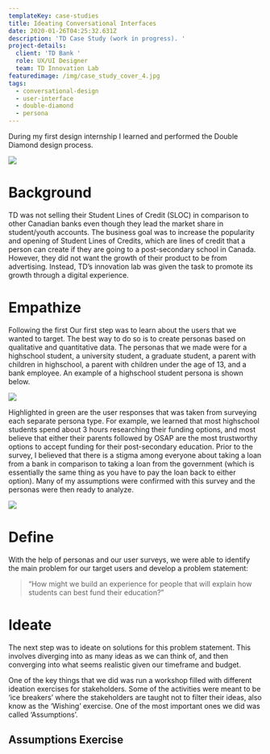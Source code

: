 ```yaml
---
templateKey: case-studies
title: Ideating Conversational Interfaces
date: 2020-01-26T04:25:32.631Z
description: 'TD Case Study (work in progress). '
project-details:
  client: 'TD Bank '
  role: UX/UI Designer
  team: TD Innovation Lab
featuredimage: /img/case_study_cover_4.jpg
tags:
  - conversational-design
  - user-interface
  - double-diamond
  - persona
---
```

During my first design internship I learned and performed the Double Diamond design process.

![](/img/double_diamond.png)

# Background

TD was not selling their Student Lines of Credit (SLOC) in comparison to other Canadian banks even though they lead the market share in student/youth accounts. The business goal was to increase the popularity and opening of Student Lines of Credits, which are lines of credit that a person can create if they are going to a post-secondary school in Canada. However, they did not want the growth of their product to be from advertising. Instead, TD’s innovation lab was given the task to promote its growth through a digital experience.

# Empathize

Following the first Our first step was to learn about the users that we wanted to target. The best way to do so is to create personas based on qualitative and quantitative data. The personas that we made were for a highschool student, a university student, a graduate student, a parent with children in highschool, a parent with children under the age of 13, and a bank employee. An example of a highschool student persona is shown below.

![](/img/persona.png)

Highlighted in green are the user responses that was taken from surveying each separate persona type. For example, we learned that most highschool students spend about 3 hours researching their funding options, and most believe that either their parents followed by OSAP are the most trustworthy options to accept funding for their post-secondary education. Prior to the survey, I believed that there is a stigma among everyone about taking a loan from a bank in comparison to taking a loan from the government (which is essentially the same thing as you have to pay the loan back to either option). Many of my assumptions were confirmed with this survey and the personas were then ready to analyze.

![](/img/survey_result_rankings.png)

# Define

With the help of personas and our user surveys, we were able to identify the main problem for our target users and develop a problem statement:

> “How might we build an experience for people that will explain how students can best fund their education?”   

# Ideate

The next step was to ideate on solutions for this problem statement. This involves diverging into as many ideas as we can think of, and then converging into what seems realistic given our timeframe and budget.

One of the key things that we did was run a workshop filled with different ideation exercises for stakeholders. Some of the activities were meant to be ‘ice breakers’ where the stakeholders are taught not to filter their ideas, also know as the ‘Wishing’ exercise. One of the most important ones we did was called ‘Assumptions’.

## Assumptions Exercise
